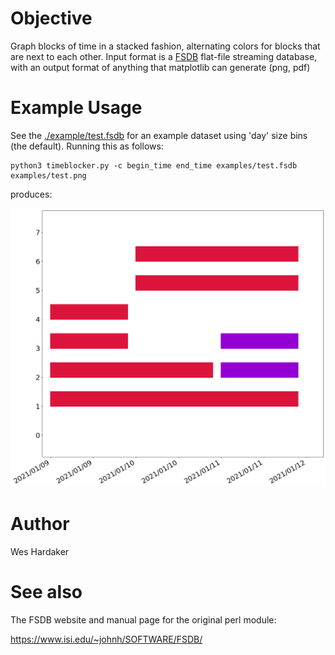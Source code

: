 # Objective

Graph blocks of time in a stacked fashion, alternating colors for
blocks that are next to each other.  Input format is a [FSDB]
flat-file streaming database, with an output format of anything that
matplotlib can generate (png, pdf)

[FSDB]: https://www.isi.edu/~johnh/SOFTWARE/FSDB/

# Example Usage

See the [./example/test.fsdb](example/test.fsdb) for an example
dataset using 'day' size bins (the default).  Running this as follows:

```
python3 timeblocker.py -c begin_time end_time examples/test.fsdb examples/test.png 
```

produces:

![test.png](examples/test.png)

# Author

Wes Hardaker <opensource ATAT hardakers.net>

# See also

The FSDB website and manual page for the original perl module: 

https://www.isi.edu/~johnh/SOFTWARE/FSDB/

